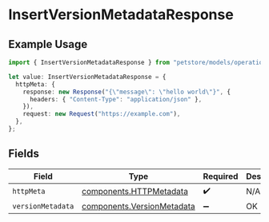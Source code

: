 # InsertVersionMetadataResponse

## Example Usage

```typescript
import { InsertVersionMetadataResponse } from "petstore/models/operations";

let value: InsertVersionMetadataResponse = {
  httpMeta: {
    response: new Response("{\"message\": \"hello world\"}", {
      headers: { "Content-Type": "application/json" },
    }),
    request: new Request("https://example.com"),
  },
};
```

## Fields

| Field                                                                    | Type                                                                     | Required                                                                 | Description                                                              |
| ------------------------------------------------------------------------ | ------------------------------------------------------------------------ | ------------------------------------------------------------------------ | ------------------------------------------------------------------------ |
| `httpMeta`                                                               | [components.HTTPMetadata](../../models/components/httpmetadata.md)       | :heavy_check_mark:                                                       | N/A                                                                      |
| `versionMetadata`                                                        | [components.VersionMetadata](../../models/components/versionmetadata.md) | :heavy_minus_sign:                                                       | OK                                                                       |